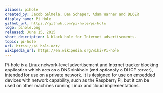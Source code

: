 ```yaml
---
aliases: pihole
created_by: Jacob Salmela, Dan Schaper, Adam Warner and DL6ER
display_name: Pi Hole
github_url: https://github.com/pi-hole/pi-hole
logo: pihole.png
released: June 15, 2015
short_description: A black hole for Internet advertisements.
topic: pi-hole
url: https://pi-hole.net/
wikipedia_url: https://en.wikipedia.org/wiki/Pi-hole
---
```

Pi-hole is a Linux network-level advertisement and Internet tracker blocking application which acts as a DNS sinkhole (and optionally a DHCP server), intended for use on a private network. It is designed for use on embedded devices with network capability, such as the Raspberry Pi, but it can be used on other machines running Linux and cloud implementations.
